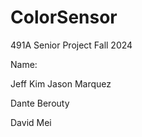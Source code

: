 # ColorSensor
491A Senior Project Fall 2024

Name: 
  
  Jeff Kim
  Jason Marquez
  
  Dante Berouty
  
  David Mei
